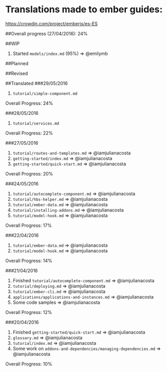 # Translations made to ember guides:
https://crowdin.com/project/emberjs/es-ES

##Overall progress (27/04/2016): 24%

##WIP
1. Started `models/index.md` (95%) => @emilymb

##Planned

##Revised

##Translated
###29/05/2016
1. `tutorial/simple-component.md`

Overall Progress: 24%

###28/05/2016
1. `tutorial/services.md`

Overall Progress: 22%

###27/05/2016
1. `tutorial/routes-and-templates.md` => @iamjulianacosta
2. `getting-started/index.md` => @iamjulianacosta
3. `getting-started/quick-start.md` => @iamjulianacosta

Overall Progress: 20%

###24/05/2016
1. `tutorial/autocomplete-component.md` => @iamjulianacosta
2. `tutorial/hbs-helper.md` => @iamjulianacosta
3. `tutorial/ember-data.md` => @iamjulianacosta
4. `tutorial/installing-addons.md` => @iamjulianacosta
5. `tutorial/model-hook.md` => @iamjulianacosta

Overall Progress: 17%

###22/04/2016
1. `tutorial/ember-data.md` => @iamjulianacosta
2. `tutorial/model-hook.md` => @iamjulianacosta

Overall Progress: 14%

###21/04/2016
1. Finished `tutorial/autocomplete-component.md` => @iamjulianacosta
2. `tutorial/deploying.md` => @iamjulianacosta
3. `tutorial/ember-cli.md` => @iamjulianacosta
4. `applications/applications-and-instances.md`  => @iamjulianacosta
5. Some code samples => @iamjulianacosta

Overall Progress: 12%

###20/04/2016
1. Finished `getting-started/quick-start.md` => @iamjulianacosta
2. `glossary.md` => @iamjulianacosta
3. `tutorial/index.md` => @iamjulianacosta
4. Some work on `addons-and-dependencies/managing-dependencies.md` => @iamjulianacosta

Overall Progress: 10%
